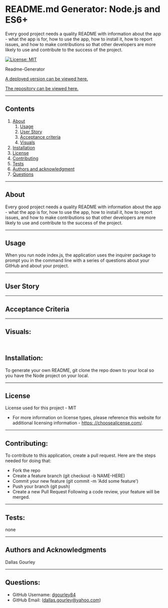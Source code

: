 
  
# README.md Generator: Node.js and ES6+

  Every good project needs a quality README with information about the app - what the app is for, how to use the app, how to install it, how to report issues, and how to make contributions so that other developers are more likely to use and contribute to the success of the project.

  [![License: MIT](https://img.shields.io/badge/License-MIT-yellow.svg)](https://opensource.org/licenses/MIT)

  Readme-Generator

  [A deployed version can be viewed here.](N/A)

  [The repository can be viewed here.](https://github.com/dgourley84/07-Readme_Generator)

  ---
## Contents
1. [About](#about)
    1. [Usage](#usage)
    2. [User Story](#user%20story)
    3. [Acceptance criteria](#acceptance%20criteria)
    4. [Visuals](#visuals)
2. [Installation](#installation)
3. [License](#license)
4. [Contributing](#contributing)
5. [Tests](#tests)
6. [Authors and acknowledgment](#authors%20and%20acknowledgment)
7. [Questions](#questions)
---
## About

  Every good project needs a quality README with information about the app - what the app is for, how to use the app, how to install it, how to report issues, and how to make contributions so that other developers are more likely to use and contribute to the success of the project.

  ---
## Usage
  
  When you run node index.js, the application uses the inquirer package to prompt you in the command line with a series of questions about your GitHub and about your project.
  
---
## User Story
  
---
## Acceptance Criteria
  
  
---
## Visuals:
  ![]()
---
## Installation:

  To generate your own README, git clone the repo down to your local so you have the Node project on your local.

---
## License
  License used for this project - MIT
  * For more information on license types, please reference this website
  for additional licensing information - [https: //choosealicense.com/](https://choosealicense.com/).
---

## Contributing:

  To contribute to this application, create a pull request.
  Here are the steps needed for doing that:
  - Fork the repo
  - Create a feature branch (git checkout -b NAME-HERE)
  - Commit your new feature (git commit -m 'Add some feature')
  - Push your branch (git push)
  - Create a new Pull Request
  Following a code review, your feature will be merged.

---

## Tests:

  none

---
## Authors and Acknowledgments

  Dallas Gourley

---

## Questions:
* GitHub Username: [dgourley84](https://github.com/dgourley84)
* GitHub Email: (dallas.gourley@yahoo.com)


